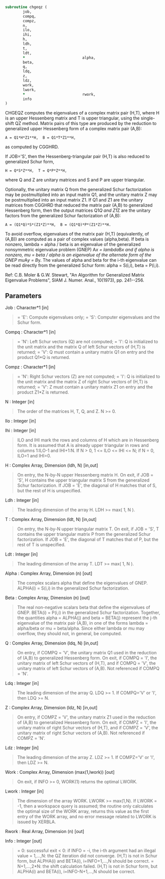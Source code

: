 ```fortran
subroutine chgeqz (
		job,
		compq,
		compz,
		n,
		ilo,
		ihi,
		h,
		ldh,
		t,
		ldt,
		*                          alpha,
		beta,
		q,
		ldq,
		z,
		ldz,
		work,
		lwork,
		*                          rwork,
		info
)
```

 CHGEQZ computes the eigenvalues of a complex matrix pair (H,T),
 where H is an upper Hessenberg matrix and T is upper triangular,
 using the single-shift QZ method.
 Matrix pairs of this type are produced by the reduction to
 generalized upper Hessenberg form of a complex matrix pair (A,B):

    A = Q1*H*Z1**H,  B = Q1*T*Z1**H,

 as computed by CGGHRD.

 If JOB='S', then the Hessenberg-triangular pair (H,T) is
 also reduced to generalized Schur form,

    H = Q*S*Z**H,  T = Q*P*Z**H,

 where Q and Z are unitary matrices and S and P are upper triangular.

 Optionally, the unitary matrix Q from the generalized Schur
 factorization may be postmultiplied into an input matrix Q1, and the
 unitary matrix Z may be postmultiplied into an input matrix Z1.
 If Q1 and Z1 are the unitary matrices from CGGHRD that reduced
 the matrix pair (A,B) to generalized Hessenberg form, then the output
 matrices Q1*Q and Z1*Z are the unitary factors from the generalized
 Schur factorization of (A,B):

    A = (Q1*Q)*S*(Z1*Z)**H,  B = (Q1*Q)*P*(Z1*Z)**H.

 To avoid overflow, eigenvalues of the matrix pair (H,T)
 (equivalently, of (A,B)) are computed as a pair of complex values
 (alpha,beta).  If beta is nonzero, lambda = alpha / beta is an
 eigenvalue of the generalized nonsymmetric eigenvalue problem (GNEP)
    A*x = lambda*B*x
 and if alpha is nonzero, mu = beta / alpha is an eigenvalue of the
 alternate form of the GNEP
    mu*A*y = B*y.
 The values of alpha and beta for the i-th eigenvalue can be read
 directly from the generalized Schur form:  alpha = S(i,i),
 beta = P(i,i).

 Ref: C.B. Moler & G.W. Stewart, "An Algorithm for Generalized Matrix
      Eigenvalue Problems", SIAM J. Numer. Anal., 10(1973),
      pp. 241--256.

## Parameters
Job : Character*1 [in]
> = 'E': Compute eigenvalues only;
> = 'S': Computer eigenvalues and the Schur form.

Compq : Character*1 [in]
> = 'N': Left Schur vectors (Q) are not computed;
> = 'I': Q is initialized to the unit matrix and the matrix Q
> of left Schur vectors of (H,T) is returned;
> = 'V': Q must contain a unitary matrix Q1 on entry and
> the product Q1*Q is returned.

Compz : Character*1 [in]
> = 'N': Right Schur vectors (Z) are not computed;
> = 'I': Q is initialized to the unit matrix and the matrix Z
> of right Schur vectors of (H,T) is returned;
> = 'V': Z must contain a unitary matrix Z1 on entry and
> the product Z1*Z is returned.

N : Integer [in]
> The order of the matrices H, T, Q, and Z.  N >= 0.

Ilo : Integer [in]

Ihi : Integer [in]
> ILO and IHI mark the rows and columns of H which are in
> Hessenberg form.  It is assumed that A is already upper
> triangular in rows and columns 1:ILO-1 and IHI+1:N.
> If N > 0, 1 <= ILO <= IHI <= N; if N = 0, ILO=1 and IHI=0.

H : Complex Array, Dimension (ldh, N) [in,out]
> On entry, the N-by-N upper Hessenberg matrix H.
> On exit, if JOB = 'S', H contains the upper triangular
> matrix S from the generalized Schur factorization.
> If JOB = 'E', the diagonal of H matches that of S, but
> the rest of H is unspecified.

Ldh : Integer [in]
> The leading dimension of the array H.  LDH >= max( 1, N ).

T : Complex Array, Dimension (ldt, N) [in,out]
> On entry, the N-by-N upper triangular matrix T.
> On exit, if JOB = 'S', T contains the upper triangular
> matrix P from the generalized Schur factorization.
> If JOB = 'E', the diagonal of T matches that of P, but
> the rest of T is unspecified.

Ldt : Integer [in]
> The leading dimension of the array T.  LDT >= max( 1, N ).

Alpha : Complex Array, Dimension (n) [out]
> The complex scalars alpha that define the eigenvalues of
> GNEP.  ALPHA(i) = S(i,i) in the generalized Schur
> factorization.

Beta : Complex Array, Dimension (n) [out]
> The real non-negative scalars beta that define the
> eigenvalues of GNEP.  BETA(i) = P(i,i) in the generalized
> Schur factorization.
> Together, the quantities alpha = ALPHA(j) and beta = BETA(j)
> represent the j-th eigenvalue of the matrix pair (A,B), in
> one of the forms lambda = alpha/beta or mu = beta/alpha.
> Since either lambda or mu may overflow, they should not,
> in general, be computed.

Q : Complex Array, Dimension (ldq, N) [in,out]
> On entry, if COMPQ = 'V', the unitary matrix Q1 used in the
> reduction of (A,B) to generalized Hessenberg form.
> On exit, if COMPQ = 'I', the unitary matrix of left Schur
> vectors of (H,T), and if COMPQ = 'V', the unitary matrix of
> left Schur vectors of (A,B).
> Not referenced if COMPQ = 'N'.

Ldq : Integer [in]
> The leading dimension of the array Q.  LDQ >= 1.
> If COMPQ='V' or 'I', then LDQ >= N.

Z : Complex Array, Dimension (ldz, N) [in,out]
> On entry, if COMPZ = 'V', the unitary matrix Z1 used in the
> reduction of (A,B) to generalized Hessenberg form.
> On exit, if COMPZ = 'I', the unitary matrix of right Schur
> vectors of (H,T), and if COMPZ = 'V', the unitary matrix of
> right Schur vectors of (A,B).
> Not referenced if COMPZ = 'N'.

Ldz : Integer [in]
> The leading dimension of the array Z.  LDZ >= 1.
> If COMPZ='V' or 'I', then LDZ >= N.

Work : Complex Array, Dimension (max(1,lwork)) [out]
> On exit, if INFO >= 0, WORK(1) returns the optimal LWORK.

Lwork : Integer [in]
> The dimension of the array WORK.  LWORK >= max(1,N).
> If LWORK = -1, then a workspace query is assumed; the routine
> only calculates the optimal size of the WORK array, returns
> this value as the first entry of the WORK array, and no error
> message related to LWORK is issued by XERBLA.

Rwork : Real Array, Dimension (n) [out]

Info : Integer [out]
> = 0: successful exit
> < 0: if INFO = -i, the i-th argument had an illegal value
> = 1,...,N: the QZ iteration did not converge.  (H,T) is not
> in Schur form, but ALPHA(i) and BETA(i),
> i=INFO+1,...,N should be correct.
> = N+1,...,2*N: the shift calculation failed.  (H,T) is not
> in Schur form, but ALPHA(i) and BETA(i),
> i=INFO-N+1,...,N should be correct.

